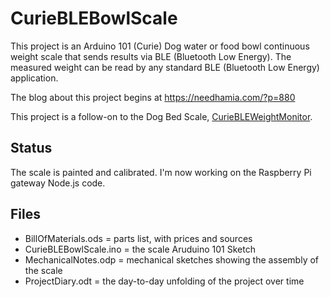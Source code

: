 # CurieBLEBowlScale
This project is an Arduino 101 (Curie) Dog water or food bowl continuous weight scale that sends results via BLE (Bluetooth Low Energy).  The measured weight can be read by any standard BLE (Bluetooth Low Energy) application.

The blog about this project begins at https://needhamia.com/?p=880

This project is a follow-on to the Dog Bed Scale, [CurieBLEWeightMonitor](https://github.com/bneedhamia/CurieBLEWeightMonitor). 
## Status
The scale is painted and calibrated. I'm now working on the Raspberry Pi gateway Node.js code.
## Files
* BillOfMaterials.ods = parts list, with prices and sources
* CurieBLEBowlScale.ino = the scale Aruduino 101 Sketch
* MechanicalNotes.odp = mechanical sketches showing the assembly of the scale
* ProjectDiary.odt = the day-to-day unfolding of the project over time
